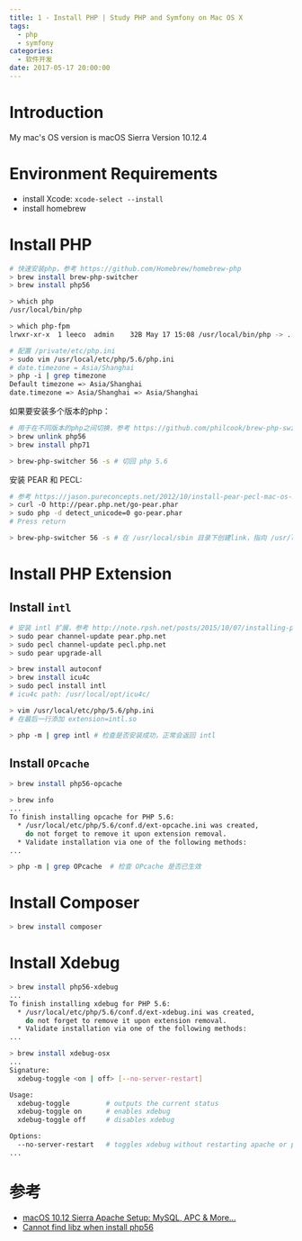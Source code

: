 ```yaml
---
title: 1 - Install PHP | Study PHP and Symfony on Mac OS X
tags:
  - php
  - symfony
categories:
  - 软件开发
date: 2017-05-17 20:00:00
---
```



# Introduction

My mac's OS version is macOS Sierra Version 10.12.4

# Environment Requirements

- install Xcode: `xcode-select --install`
- install homebrew

# Install PHP

```sh
# 快速安装php，参考 https://github.com/Homebrew/homebrew-php
> brew install brew-php-switcher
> brew install php56

> which php
/usr/local/bin/php

> which php-fpm
lrwxr-xr-x  1 leeco  admin    32B May 17 15:08 /usr/local/bin/php -> ../Cellar/php56/5.6.30_6/bin/php

# 配置 /private/etc/php.ini
> sudo vim /usr/local/etc/php/5.6/php.ini
# date.timezone = Asia/Shanghai
> php -i | grep timezone
Default timezone => Asia/Shanghai
date.timezone => Asia/Shanghai => Asia/Shanghai
```

如果要安装多个版本的php：

```sh
# 用于在不同版本的php之间切换，参考 https://github.com/philcook/brew-php-switcher
> brew unlink php56
> brew install php71

> brew-php-switcher 56 -s # 切回 php 5.6
```

安装 PEAR 和 PECL:

```sh
# 参考 https://jason.pureconcepts.net/2012/10/install-pear-pecl-mac-os-x/
> curl -O http://pear.php.net/go-pear.phar
> sudo php -d detect_unicode=0 go-pear.phar
# Press return

> brew-php-switcher 56 -s # 在 /usr/local/sbin 目录下创建link，指向 /usr/local/Cellar/php56/5.6.30_6/bin 下的命令（包含新安装的pear/pecl)
```

# Install PHP Extension

## Install `intl`

```sh
# 安装 intl 扩展，参考 http://note.rpsh.net/posts/2015/10/07/installing-php-intl-extension-os-x-el-capitan/
> sudo pear channel-update pear.php.net
> sudo pecl channel-update pecl.php.net
> sudo pear upgrade-all

> brew install autoconf
> brew install icu4c
> sudo pecl install intl
# icu4c path: /usr/local/opt/icu4c/

> vim /usr/local/etc/php/5.6/php.ini
# 在最后一行添加 extension=intl.so

> php -m | grep intl # 检查是否安装成功，正常会返回 intl
```

## Install `OPcache`

```sh
> brew install php56-opcache

> brew info
...
To finish installing opcache for PHP 5.6:
  * /usr/local/etc/php/5.6/conf.d/ext-opcache.ini was created,
    do not forget to remove it upon extension removal.
  * Validate installation via one of the following methods:
...

> php -m | grep OPcache  # 检查 OPcache 是否已生效
```

# Install Composer

```sh
> brew install composer
```

# Install Xdebug

```sh
> brew install php56-xdebug
...
To finish installing xdebug for PHP 5.6:
  * /usr/local/etc/php/5.6/conf.d/ext-xdebug.ini was created,
    do not forget to remove it upon extension removal.
  * Validate installation via one of the following methods:
...

> brew install xdebug-osx
...
Signature:
  xdebug-toggle <on | off> [--no-server-restart]

Usage:
  xdebug-toggle         # outputs the current status
  xdebug-toggle on      # enables xdebug
  xdebug-toggle off     # disables xdebug

Options:
  --no-server-restart   # toggles xdebug without restarting apache or php-fpm
...
```

# 参考

- [macOS 10.12 Sierra Apache Setup: MySQL, APC & More...](https://getgrav.org/blog/macos-sierra-apache-mysql-vhost-apc)
- [Cannot find libz when install php56](https://github.com/Homebrew/homebrew-php/issues/1946)

